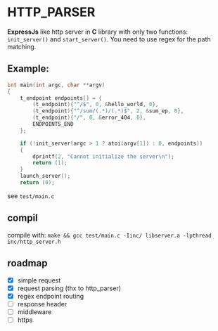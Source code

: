 # HTTP_PARSER

__ExpressJs__ like http server in __C__ library with only two functions: `init_server()` and `start_server()`.
You need to use regex for the path matching.

## Example:
```c
int main(int argc, char **argv)
{
	t_endpoint endpoints[] = {
		(t_endpoint){"^/$", 0, &hello_world, 0},
		(t_endpoint){"^/sum/(.*)/(.*)$", 2, &sum_ep, 0},
		(t_endpoint){"/", 0, &error_404, 0},
		ENDPOINTS_END
	};

	if (!init_server(argc > 1 ? atoi(argv[1]) : 0, endpoints))
	{
		dprintf(2, "Cannot initialize the server\n");
		return (1);
	}
	launch_server();
	return (0);
```
see `test/main.c`

## compil

compile with: `make && gcc test/main.c -Iinc/ libserver.a -lpthread inc/http_server.h`

## roadmap
- [x] simple request
- [x] request parsing (thx to http_parser)
- [x] regex endpoint routing
- [ ] response header
- [ ] middleware
- [ ] https
